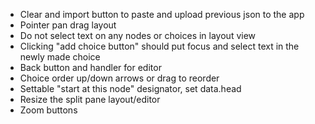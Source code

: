 * Clear and import button to paste and upload previous json to the app
* Pointer pan drag layout
* Do not select text on any nodes or choices in layout view
* Clicking "add choice button" should put focus and select text in the newly made choice
* Back button and handler for editor
* Choice order up/down arrows or drag to reorder
* Settable "start at this node" designator, set data.head
* Resize the split pane layout/editor
* Zoom buttons